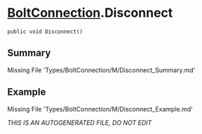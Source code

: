 # [BoltConnection](Types/BoltConnection.md).Disconnect
`public void Disconnect()`
## Summary
Missing File 'Types/BoltConnection/M/Disconnect_Summary.md'
## Example
Missing File 'Types/BoltConnection/M/Disconnect_Example.md'

*THIS IS AN AUTOGENERATED FILE, DO NOT EDIT*
